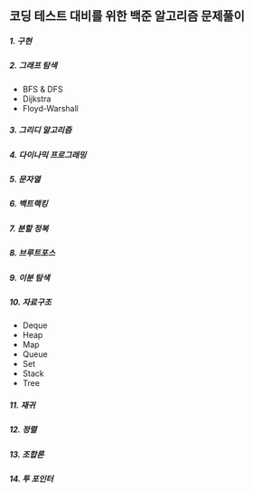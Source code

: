 ## 코딩 테스트 대비를 위한 백준 알고리즘 문제풀이

##### 1. 구현
##### 2. 그래프 탐색
   * BFS & DFS
   * Dijkstra
   * Floyd-Warshall
##### 3. 그리디 알고리즘
##### 4. 다이나믹 프로그래밍
##### 5. 문자열
##### 6. 백트랙킹
##### 7. 분할 정복
##### 8. 브루트포스
##### 9. 이분 탐색
##### 10. 자료구조
   * Deque
   * Heap
   * Map
   * Queue
   * Set
   * Stack
   * Tree
##### 11. 재귀
##### 12. 정렬
##### 13. 조합론
##### 14. 투 포인터
